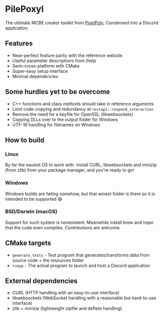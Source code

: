 # PilePoxyl
The ultimate MCBE creator toolkit from [PixelPoly](https://tools.pixelpoly.co), Condensed into a Discord application.
## Features
* Near-perfect feature parity with the reference website
* Useful parameter descriptions from /help
* Semi-cross-platform with CMake
* Super-easy setup interface
* Minimal dependencies
## Some hurdles yet to be overcome
* C++ functions and class methods should take in reference arguments
* Limit code-copying and redundancy at `restapi::respond_interaction`
* Remove the need for a keyfile for OpenSSL (libwebsockets)
* Copying DLLs over to the output folder for Windows
* UTF-16 handling for filenames on Windows
## How to build
### Linux
By far the easiest OS to work with. Install CURL, libwebsockets and minizip (from zlib) from your package manager, and you're ready to go!
### Windows
Windows builds are failing somehow, but that winext folder is there so it is intended to be supported 😅
### BSD/Darwin (macOS)
Support for such system is nonexistent. Meanwhile install brew and hope that the code even compiles. Contributions are welcome.
## CMake targets
* `generate_tests` - Test program that generates/transforms data from source code + the resources folder
* `runpp` - The actual program to launch and host a Discord application
## External dependencies
* CURL (HTTP handling with an easy-to-use interface)
* libwebsockets (WebSocket handling with a reasonable but hard-to-use interface)
* zlib + minizip (lightweight zipfile and deflate handling)